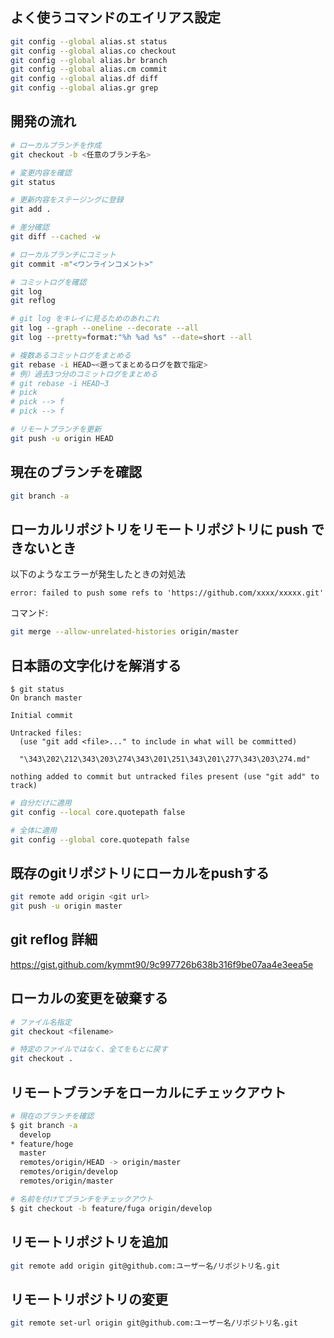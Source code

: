## よく使うコマンドのエイリアス設定
```bash
git config --global alias.st status
git config --global alias.co checkout
git config --global alias.br branch
git config --global alias.cm commit
git config --global alias.df diff
git config --global alias.gr grep
```

## 開発の流れ
```bash
# ローカルブランチを作成
git checkout -b <任意のブランチ名>

# 変更内容を確認
git status

# 更新内容をステージングに登録
git add .

# 差分確認
git diff --cached -w 

# ローカルブランチにコミット
git commit -m"<ワンラインコメント>"

# コミットログを確認
git log
git reflog

# git log をキレイに見るためのあれこれ
git log --graph --oneline --decorate --all
git log --pretty=format:"%h %ad %s" --date=short --all

# 複数あるコミットログをまとめる
git rebase -i HEAD~<遡ってまとめるログを数で指定>
# 例）過去3つ分のコミットログをまとめる
# git rebase -i HEAD~3
# pick
# pick --> f
# pick --> f

# リモートブランチを更新
git push -u origin HEAD
```

## 現在のブランチを確認
```bash
git branch -a
```

## ローカルリポジトリをリモートリポジトリに push できないとき
以下のようなエラーが発生したときの対処法
```
error: failed to push some refs to 'https://github.com/xxxx/xxxxx.git'
```
コマンド:
```bash
git merge --allow-unrelated-histories origin/master
```

## 日本語の文字化けを解消する
```
$ git status
On branch master
 
Initial commit
 
Untracked files:
  (use "git add <file>..." to include in what will be committed)
 
  "\343\202\212\343\203\274\343\201\251\343\201\277\343\203\274.md"
 
nothing added to commit but untracked files present (use "git add" to track)
```
```bash
# 自分だけに適用
git config --local core.quotepath false

# 全体に適用
git config --global core.quotepath false
```

## 既存のgitリポジトリにローカルをpushする
```bash
git remote add origin <git url>
git push -u origin master
```
## git reflog 詳細
https://gist.github.com/kymmt90/9c997726b638b316f9be07aa4e3eea5e

## ローカルの変更を破棄する
```bash
# ファイル名指定
git checkout <filename>

# 特定のファイルではなく、全てをもとに戻す
git checkout .
```

## リモートブランチをローカルにチェックアウト
```bash
# 現在のブランチを確認
$ git branch -a
  develop
* feature/hoge
  master
  remotes/origin/HEAD -> origin/master
  remotes/origin/develop
  remotes/origin/master

# 名前を付けてブランチをチェックアウト
$ git checkout -b feature/fuga origin/develop
```

## リモートリポジトリを追加
```bash
git remote add origin git@github.com:ユーザー名/リポジトリ名.git
```

## リモートリポジトリの変更
```bash
git remote set-url origin git@github.com:ユーザー名/リポジトリ名.git
```